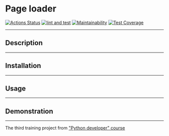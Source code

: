 # Page loader

[![Actions Status](https://github.com/ratushnyyvm/python-project-51/workflows/hexlet-check/badge.svg)](https://github.com/ratushnyyvm/python-project-51/actions)
[![lint and test](https://github.com/ratushnyyvm/python-project-51/actions/workflows/page-loader-CI.yml/badge.svg)](https://github.com/ratushnyyvm/python-project-51/actions/workflows/page-loader-CI.yml)
[![Maintainability](https://api.codeclimate.com/v1/badges/25e839a095d958578765/maintainability)](https://codeclimate.com/github/ratushnyyvm/python-project-51/maintainability)
[![Test Coverage](https://api.codeclimate.com/v1/badges/25e839a095d958578765/test_coverage)](https://codeclimate.com/github/ratushnyyvm/python-project-51/test_coverage)

---

## Description

---

## Installation

---

## Usage

---

## Demonstration

---

The third training project from ["Python developer" course](https://ru.hexlet.io/programs/python)